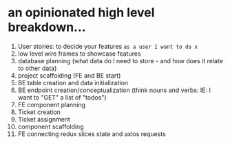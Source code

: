 # an opinionated high level breakdown...

1. User stories: to decide your features
   `as a user I want to do x`
2. low level wire frames to showcase features
3. database planning (what data do I need to store - and how does it relate to other data)
4. project scaffolding (FE and BE start)
5. BE table creation and data initialization
6. BE endpoint creation/conceptualization (think nouns and verbs: IE: I want to "GET" a list of "todos")
7. FE component planning
8. Ticket creation
9. Ticket assignment
10. component scaffolding
11. FE connecting redux slices state and axios requests
